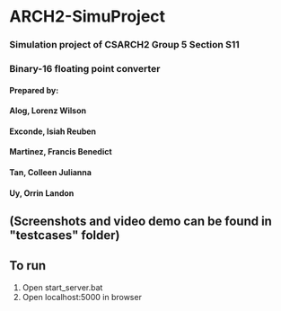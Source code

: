 # ARCH2-SimuProject
### Simulation project of CSARCH2 Group 5 Section S11
### Binary-16 floating point converter
#### Prepared by:
#### Alog, Lorenz Wilson
#### Exconde, Isiah Reuben
#### Martinez, Francis Benedict
#### Tan, Colleen Julianna
#### Uy, Orrin Landon

## (Screenshots and video demo can be found in "testcases" folder)

## To run

1. Open start_server.bat
2. Open localhost:5000 in browser
